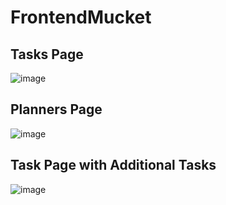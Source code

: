# FrontendMucket
## Tasks Page
![image](https://user-images.githubusercontent.com/72448855/221405538-8cd9df0b-cc9d-469a-aa41-a8d7ffc0a0eb.png)

## Planners Page
![image](https://user-images.githubusercontent.com/72448855/221407096-8a55020a-ca86-467f-b9c7-6adb5c09b0d8.png)


## Task Page with Additional Tasks
![image](https://user-images.githubusercontent.com/72448855/221408318-571f72c4-ea52-4078-8c23-8994c028f1c0.png)
